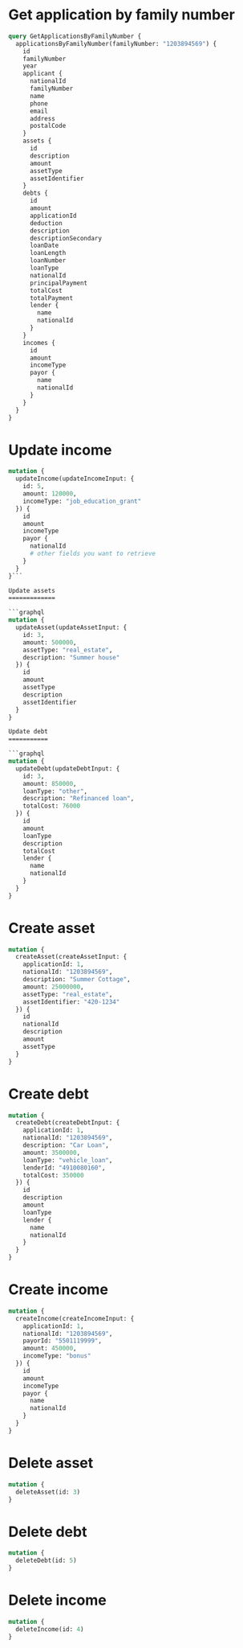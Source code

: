Get application by family number
================================

```graphql
query GetApplicationsByFamilyNumber {
  applicationsByFamilyNumber(familyNumber: "1203894569") {
    id
    familyNumber
    year
    applicant {
      nationalId
      familyNumber
      name
      phone
      email
      address
      postalCode
    }
    assets {
      id
      description
      amount
      assetType
      assetIdentifier
    }
    debts {
      id
      amount
      applicationId
      deduction
      description
      descriptionSecondary
      loanDate
      loanLength
      loanNumber
      loanType
      nationalId
      principalPayment
      totalCost
      totalPayment
      lender {
        name
        nationalId
      }
    }
    incomes {
      id
      amount
      incomeType
      payor {
        name
        nationalId
      }
    }
  }
}
```

Update income
=============

```graphql
mutation {
  updateIncome(updateIncomeInput: {
    id: 5,
    amount: 120000,
    incomeType: "job_education_grant"
  }) {
    id
    amount
    incomeType
    payor {
      nationalId
      # other fields you want to retrieve
    }
  }
}```

Update assets
=============

```graphql
mutation {
  updateAsset(updateAssetInput: {
    id: 3,
    amount: 500000,
    assetType: "real_estate",
    description: "Summer house"
  }) {
    id
    amount
    assetType
    description
    assetIdentifier
  }
}

Update debt
===========

```graphql
mutation {
  updateDebt(updateDebtInput: {
    id: 3,
    amount: 850000,
    loanType: "other",
    description: "Refinanced loan",
    totalCost: 76000
  }) {
    id
    amount
    loanType
    description
    totalCost
    lender {
      name
      nationalId
    }
  }
}
```

Create asset
============

```graphql
mutation {
  createAsset(createAssetInput: {
    applicationId: 1,
    nationalId: "1203894569",
    description: "Summer Cottage",
    amount: 25000000,
    assetType: "real_estate",
    assetIdentifier: "420-1234"
  }) {
    id
    nationalId
    description
    amount
    assetType
  }
}
```


Create debt
============

```graphql
mutation {
  createDebt(createDebtInput: {
    applicationId: 1,
    nationalId: "1203894569",
    description: "Car Loan",
    amount: 3500000,
    loanType: "vehicle_loan",
    lenderId: "4910080160",
    totalCost: 350000
  }) {
    id
    description
    amount
    loanType
    lender {
      name
      nationalId
    }
  }
}
```

Create income
============

```graphql
mutation {
  createIncome(createIncomeInput: {
    applicationId: 1,
    nationalId: "1203894569",
    payorId: "5501119999",
    amount: 450000,
    incomeType: "bonus"
  }) {
    id
    amount
    incomeType
    payor {
      name
      nationalId
    }
  }
}
```

Delete asset
============

```graphql
mutation {
  deleteAsset(id: 3)
}
```

Delete debt
============

```graphql
mutation {
  deleteDebt(id: 5)
}
```

Delete income
============

```graphql
mutation {
  deleteIncome(id: 4)
}
```